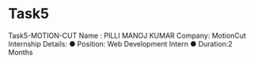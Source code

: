 # Task5
Task5-MOTION-CUT
Name : PILLI MANOJ KUMAR 
Company: MotionCut 
Internship Details: 
   ● Position: Web Development Intern 
   ● Duration:2 Months
